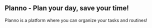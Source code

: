 ## Planno - Plan your day, save your time!

Planno is a platform where you can organize your tasks and routines!
